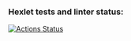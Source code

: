 ### Hexlet tests and linter status:
[![Actions Status](https://github.com/sunnaylya/frontend-project-lvl1/workflows/hexlet-check/badge.svg)](https://github.com/sunnaylya/frontend-project-lvl1/actions)